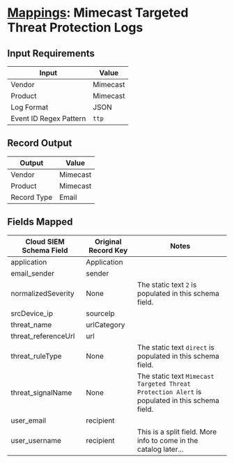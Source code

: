 # [Mappings](README.md): Mimecast Targeted Threat Protection Logs

## Input Requirements

|Input|Value|
|-----|-----|
|Vendor|Mimecast|
|Product|Mimecast|
|Log Format|JSON|
|Event ID Regex Pattern|`ttp`|

## Record Output

|Output|Value|
|------|-----|
|Vendor|Mimecast|
|Product|Mimecast|
|Record Type|Email|

## Fields Mapped

|Cloud SIEM Schema Field|Original Record Key|Notes|
|-----------------------|-------------------|-----|
|application|Application||
|email_sender|sender||
|normalizedSeverity|None|The static text `2` is populated in this schema field.|
|srcDevice_ip|sourceIp||
|threat_name|urlCategory||
|threat_referenceUrl|url||
|threat_ruleType|None|The static text `direct` is populated in this schema field.|
|threat_signalName|None|The static text `Mimecast Targeted Threat Protection Alert` is populated in this schema field.|
|user_email|recipient||
|user_username|recipient|This is a split field. More info to come in the catalog later...|

